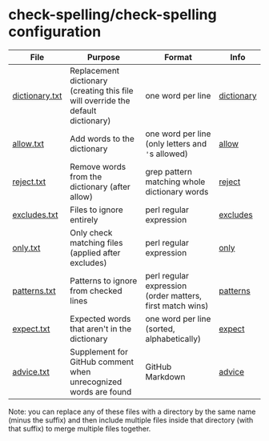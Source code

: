 # check-spelling/check-spelling configuration

| File                             | Purpose                                                                          | Format                                                    | Info                                                                                                 |
| -------------------------------- | -------------------------------------------------------------------------------- | --------------------------------------------------------- | ---------------------------------------------------------------------------------------------------- |
| [dictionary.txt](dictionary.txt) | Replacement dictionary (creating this file will override the default dictionary) | one word per line                                         | [dictionary](https://github.com/check-spelling/check-spelling/wiki/Configuration#dictionary)         |
| [allow.txt](allow.txt)           | Add words to the dictionary                                                      | one word per line (only letters and `'`s allowed)         | [allow](https://github.com/check-spelling/check-spelling/wiki/Configuration#allow)                   |
| [reject.txt](reject.txt)         | Remove words from the dictionary (after allow)                                   | grep pattern matching whole dictionary words              | [reject](https://github.com/check-spelling/check-spelling/wiki/Configuration-Examples%3A-reject)     |
| [excludes.txt](excludes.txt)     | Files to ignore entirely                                                         | perl regular expression                                   | [excludes](https://github.com/check-spelling/check-spelling/wiki/Configuration-Examples%3A-excludes) |
| [only.txt](only.txt)             | Only check matching files (applied after excludes)                               | perl regular expression                                   | [only](https://github.com/check-spelling/check-spelling/wiki/Configuration-Examples%3A-only)         |
| [patterns.txt](patterns.txt)     | Patterns to ignore from checked lines                                            | perl regular expression (order matters, first match wins) | [patterns](https://github.com/check-spelling/check-spelling/wiki/Configuration-Examples%3A-patterns) |
| [expect.txt](expect.txt)         | Expected words that aren't in the dictionary                                     | one word per line (sorted, alphabetically)                | [expect](https://github.com/check-spelling/check-spelling/wiki/Configuration#expect)                 |
| [advice.txt](advice.txt)         | Supplement for GitHub comment when unrecognized words are found                  | GitHub Markdown                                           | [advice](https://github.com/check-spelling/check-spelling/wiki/Configuration-Examples%3A-advice)     |

Note: you can replace any of these files with a directory by the same name (minus the suffix)
and then include multiple files inside that directory (with that suffix) to merge multiple files together.
